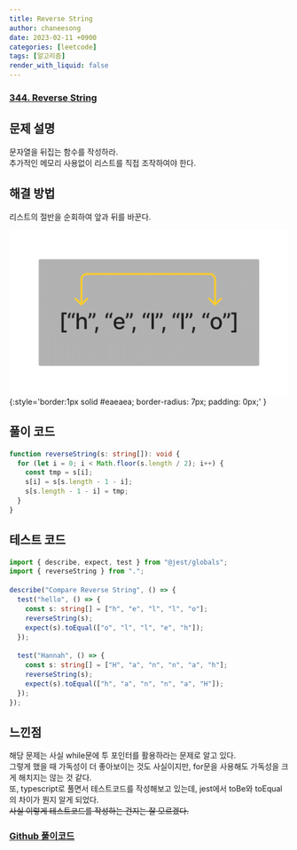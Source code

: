 ```yaml
---
title: Reverse String
author: chaneesong
date: 2023-02-11 +0900
categories: [leetcode]
tags: [알고리즘]
render_with_liquid: false
---
```


### [344. Reverse String](https://leetcode.com/problems/reverse-string)

## 문제 설명

문자열을 뒤집는 함수를 작성하라.  
추가적인 메모리 사용없이 리스트를 직접 조작하여야 한다.

## 해결 방법

리스트의 절반을 순회하여 앞과 뒤를 바꾼다.

![reverse-string](/assets/img/reverse-string.gif){:style='border:1px solid #eaeaea; border-radius: 7px; padding: 0px;' }

## 풀이 코드

```typescript
function reverseString(s: string[]): void {
  for (let i = 0; i < Math.floor(s.length / 2); i++) {
    const tmp = s[i];
    s[i] = s[s.length - 1 - i];
    s[s.length - 1 - i] = tmp;
  }
}
```

## 테스트 코드

```typescript
import { describe, expect, test } from "@jest/globals";
import { reverseString } from ".";

describe("Compare Reverse String", () => {
  test("hello", () => {
    const s: string[] = ["h", "e", "l", "l", "o"];
    reverseString(s);
    expect(s).toEqual(["o", "l", "l", "e", "h"]);
  });

  test("Hannah", () => {
    const s: string[] = ["H", "a", "n", "n", "a", "h"];
    reverseString(s);
    expect(s).toEqual(["h", "a", "n", "n", "a", "H"]);
  });
});
```

## 느낀점

해당 문제는 사실 while문에 투 포인터를 활용하라는 문제로 알고 있다.  
그렇게 했을 때 가독성이 더 좋아보이는 것도 사실이지만, for문을 사용해도 가독성을 크게 해치지는 않는 것 같다.  
또, typescript로 풀면서 테스트코드를 작성해보고 있는데, jest에서 toBe와 toEqual의 차이가 뭔지 알게 되었다.  
~~사실 이렇게 테스트코드를 작성하는 건지는 잘 모르겠다.~~

### [Github 풀이코드](https://github.com/chaneesong/algorithm/tree/main/typescript/String-Manipulation/reverse-string)
